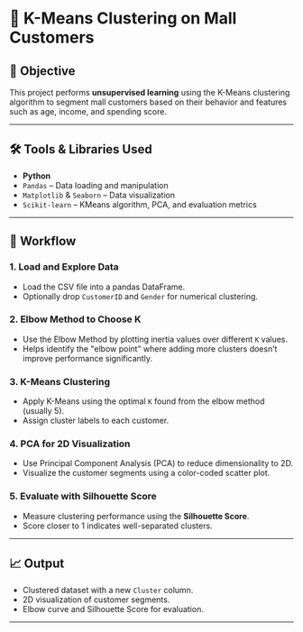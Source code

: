 # 🧠 K-Means Clustering on Mall Customers

## 📌 Objective

This project performs **unsupervised learning** using the K-Means clustering algorithm to segment mall customers based on their behavior and features such as age, income, and spending score.

---

## 🛠️ Tools & Libraries Used

- **Python**
- `Pandas` – Data loading and manipulation
- `Matplotlib` & `Seaborn` – Data visualization
- `Scikit-learn` – KMeans algorithm, PCA, and evaluation metrics

---
## 🔁 Workflow

### 1. Load and Explore Data
- Load the CSV file into a pandas DataFrame.
- Optionally drop `CustomerID` and `Gender` for numerical clustering.

### 2. Elbow Method to Choose K
- Use the Elbow Method by plotting inertia values over different `K` values.
- Helps identify the "elbow point" where adding more clusters doesn’t improve performance significantly.

### 3. K-Means Clustering
- Apply K-Means using the optimal `K` found from the elbow method (usually 5).
- Assign cluster labels to each customer.

### 4. PCA for 2D Visualization
- Use Principal Component Analysis (PCA) to reduce dimensionality to 2D.
- Visualize the customer segments using a color-coded scatter plot.

### 5. Evaluate with Silhouette Score
- Measure clustering performance using the **Silhouette Score**.
- Score closer to 1 indicates well-separated clusters.

---

## 📈 Output

- Clustered dataset with a new `Cluster` column.
- 2D visualization of customer segments.
- Elbow curve and Silhouette Score for evaluation.

---

